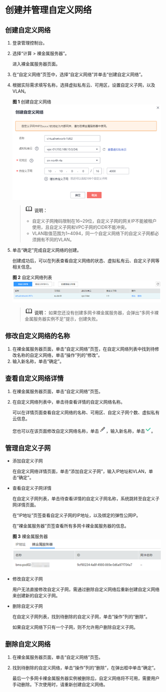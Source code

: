 # 创建并管理自定义网络<a name="bms_umn_0046"></a>

## 创建自定义网络<a name="section14627174583810"></a>

1.  登录管理控制台。
2.  选择“计算 \> 裸金属服务器”。

    进入裸金属服务器页面。

3.  在“自定义网络”页签中，选择“自定义网络”并单击“创建自定义网络”。
4.  根据实际需求填写名称，选择虚拟私有云、可用区，设置自定义子网，以及VLAN。

    **图 1**  创建自定义网络<a name="fig07724895417"></a>  
    ![](figures/创建自定义网络.png "创建自定义网络")

    >![](public_sys-resources/icon-note.gif) **说明：** 
    >-   自定义子网掩码限制在16\~29位，自定义子网的网关IP不能被租户使用，且自定义子网和VPC子网的CIDR不能冲突。
    >-   VLAN取值范围为1\~4094，同一个自定义网络下的自定义子网都必须拥有不同的VLAN。

5.  单击“确定”完成自定义网络的创建。

    创建成功后，可以在列表查看自定义网络的状态、虚拟私有云、自定义子网等相关信息。

    **图 2**  自定义网络列表<a name="fig122569455586"></a>  
    ![](figures/自定义网络列表.png "自定义网络列表")

    >![](public_sys-resources/icon-note.gif) **说明：** 
    >如果您还没有创建多网卡裸金属服务器，会弹出“多网卡裸金属服务器实例不足”提示，创建失败。


## 修改自定义网络的名称<a name="section134971020151115"></a>

1.  在裸金属服务器页面，单击“自定义网络”页签，在自定义网络列表中找到待修改名称的自定义网络，单击“操作”列的“修改”。
2.  输入新名称，单击“确定”。

## 查看自定义网络详情<a name="section27474020111"></a>

1.  在裸金属服务器页面，单击“自定义网络”页签。
2.  在自定义网络列表中，单击待查看详情的自定义网络名称。

    可以在详情页面查看自定义网络的名称、可用区、自定义子网个数、虚拟私有云信息。

    您也可以在该页面修改自定义网络名称，单击![](figures/6.png)，输入新名称，单击![](figures/11-5.png)。


## 管理自定义子网<a name="section104731138203313"></a>

-   添加自定义子网

    在自定义网络详情页面，单击“添加自定义子网”，输入IP地址和VLAN，单击“确定”。

-   查看自定义子网详情

    在自定义子网列表，单击待查看详情的自定义子网名称，系统跳转至自定义子网详情页面。

    在“IP地址”页签查看自定义子网的IP地址，以及绑定的弹性公网IP。

    在“裸金属服务器”页签查看所有多网卡裸金属服务器的信息。

    **图 3**  裸金属服务器<a name="fig88611131155717"></a>  
    ![](figures/裸金属服务器.png "裸金属服务器")

-   修改自定义子网

    用户无法直接修改自定义子网，需通过删除自定义网络后重新创建自定义网络来创建新的自定义子网。

-   删除自定义子网

    在自定义子网列表，找到待删除的自定义子网，单击“操作”列的“删除”。

    如果自定义网络下只有一个子网，则不允许用户删除自定义子网。


## 删除自定义网络<a name="section15567812133317"></a>

1.  在裸金属服务器页面，单击“自定义网络”页签。
2.  找到待删除的自定义网络，单击“操作”列的“删除”，在弹出框中单击“确定”。

    最后一个多网卡裸金属服务器实例被删除后，自定义网络将不可用，需要用户手动删除。下次使用时，请重新创建自定义网络。


